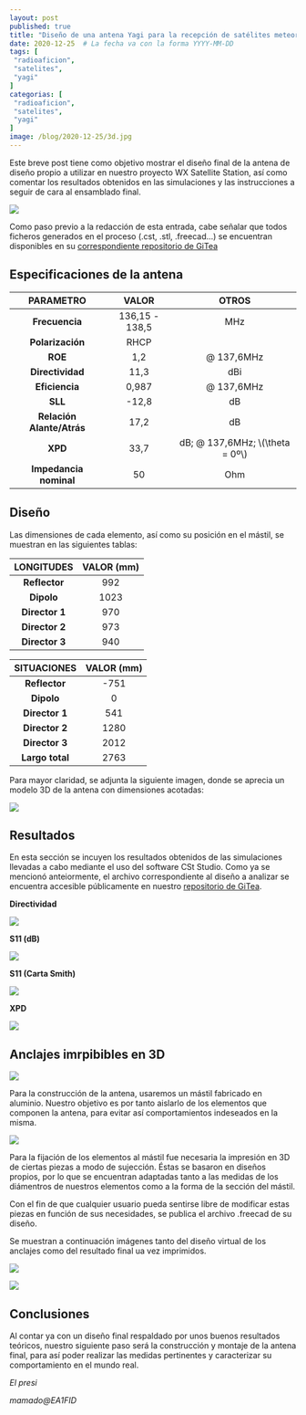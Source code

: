 ```yaml
---
layout: post
published: true
title: "Diseño de una antena Yagi para la recepción de satélites meteorológicos en 137MHz"
date: 2020-12-25  # La fecha va con la forma YYYY-MM-DD
tags: [
 "radioaficion",
 "satelites",
 "yagi"
]
categorias: [
 "radioaficion",
 "satelites",
 "yagi"
]
image: /blog/2020-12-25/3d.jpg
---
```



Este breve post tiene como objetivo mostrar el diseño final de la antena de diseño propio a utilizar en nuestro proyecto WX Satellite Station, así como comentar los resultados obtenidos en las simulaciones y las instrucciones a seguir de cara al ensamblado final. 

![](/blog/2020-12-25/foto1.jpg)

Como paso previo a la redacción de esta entrada, cabe señalar que todos ficheros generados en el proceso (.cst, .stl, .freecad...) se encuentran disponibles en su [correspondiente repositorio de GiTea](https://git.radio.clubs.etsit.upm.es/Meteor-automated/Yagi-137/src/branch/master/README.md)

## Especificaciones de la antena


|      **PARAMETRO**     |    **VALOR**   |         **OTROS**         |
|:----------------------:|:--------------:|:--------------------------:|
|      **Frecuencia**     | 136,15 - 138,5 |             MHz            |
|    **Polarización**    |      RHCP      |                            |
|        **ROE**        |       1,2      |         @ 137,6MHz         |
|     **Directividad**    |      11,3      |             dBi            |
| **Eficiencia** |      0,987     | @ 137,6MHz                 |
|         **SLL**        |      -12,8     |             dB             |
|      **Relación Alante/Atrás**     |      17,2      |             dB             |
|         **XPD**        |      33,7      | dB; @ 137,6MHz; \\(\theta = 0º\\) |
|  **Impedancia nominal** |       50       |             Ohm            |

## Diseño

Las dimensiones de cada elemento, así como su posición en el mástil, se muestran en las siguientes tablas:

|         **LONGITUDES**         | **VALOR (mm)** |
|:---------------------------:|:--------------:|
|     **Reflector**    |       992      |
|      **Dipolo**      |      1023      |
|    **Director 1**    |       970      |
|    **Director 2**    |       973      |
|    **Director 3**    |       940      |



|         **SITUACIONES**         | **VALOR (mm)** |
|:---------------------------:|:--------------:|
|   **Reflector**   |      -751      |
|     **Dipolo**    |        0       |
|   **Director 1**  |       541      |
|   **Director 2**  |      1280      |
|   **Director 3**  |      2012      |
| **Largo total** |      2763      |

Para mayor claridad, se adjunta la siguiente imagen, donde se aprecia un modelo 3D de la antena con dimensiones acotadas:


![](/blog/2020-12-25/cotas.jpg)

## Resultados

En esta sección se incuyen los resultados obtenidos de las simulaciones llevadas a cabo mediante el uso del software CSt Studio. Como ya se mencionó anteiormente, el archivo correspondiente al diseño a analizar se encuentra accesible públicamente en nuestro [repositorio de GiTea](https://git.radio.clubs.etsit.upm.es/Meteor-automated/Yagi-137).

**Directividad**

![](/blog/2020-12-25/cl.jpg)

**S11 (dB)**

![](/blog/2020-12-25/s11.jpg)

**S11 (Carta Smith)**

![](/blog/2020-12-25/cs.jpg)

**XPD**

![](/blog/2020-12-25/xpd.jpg)

## Anclajes imrpibibles en 3D

![](/blog/2020-12-25/foto2.jpg)

Para la construcción de la antena, usaremos un mástil fabricado en aluminio. Nuestro objetivo es por tanto aislarlo de los elementos que componen la antena, para evitar así comportamientos indeseados en la misma.

![](/blog/2020-12-25/borracho.jpg)

Para la fijación de los elementos al mástil fue necesaria la impresión en 3D de ciertas piezas a modo de sujección. Éstas se basaron en diseños propios, por lo que se encuentran adaptadas tanto a las medidas de los diámentros de nuestros elementos como a la forma de la sección del mástil.

Con el fin de que cualquier usuario pueda sentirse libre de modificar estas piezas en función de sus necesidades, se publica el archivo .freecad de su diseño.

Se muestran a continuación imágenes tanto del diseño virtual de los anclajes como del resultado final ua vez imprimidos.


![](/blog/2020-12-25/pieza2.jpg)

![](/blog/2020-12-25/pieza.jpg)

## Conclusiones

Al contar ya con un diseño final respaldado por unos buenos resultados teóricos, nuestro siguiente paso será la construcción y montaje de la antena final, para así poder realizar las medidas pertinentes y caracterizar su comportamiento en el mundo real.

_El presi_

_mamado@EA1FID_
